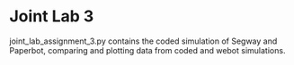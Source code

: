 # Joint Lab 3
joint_lab_assignment_3.py contains the coded simulation of Segway and Paperbot, comparing and plotting data from coded and webot simulations.
